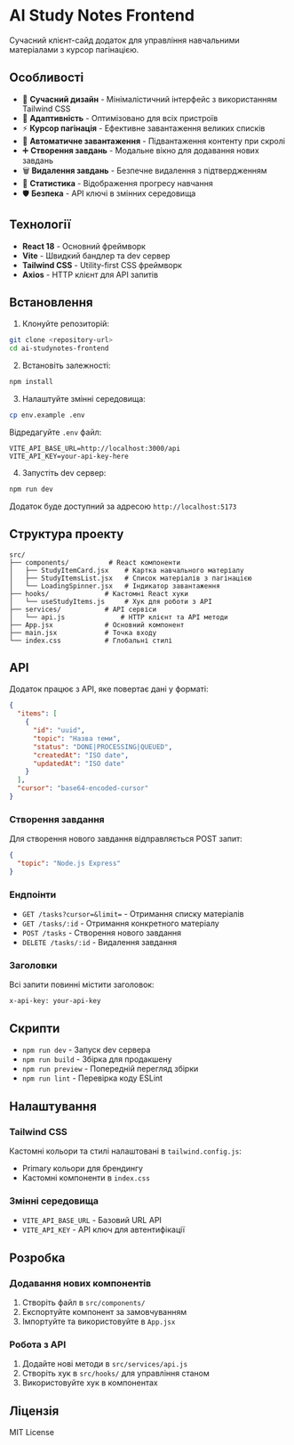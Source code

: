 # AI Study Notes Frontend

Сучасний клієнт-сайд додаток для управління навчальними матеріалами з курсор пагінацією.

## Особливості

- 🎨 **Сучасний дизайн** - Мінімалістичний інтерфейс з використанням Tailwind CSS
- 📱 **Адаптивність** - Оптимізовано для всіх пристроїв
- ⚡ **Курсор пагінація** - Ефективне завантаження великих списків
- 🔄 **Автоматичне завантаження** - Підвантаження контенту при скролі
- ➕ **Створення завдань** - Модальне вікно для додавання нових завдань
- 🗑️ **Видалення завдань** - Безпечне видалення з підтвердженням
- 🎯 **Статистика** - Відображення прогресу навчання
- 🛡️ **Безпека** - API ключі в змінних середовища

## Технології

- **React 18** - Основний фреймворк
- **Vite** - Швидкий бандлер та dev сервер
- **Tailwind CSS** - Utility-first CSS фреймворк
- **Axios** - HTTP клієнт для API запитів

## Встановлення

1. Клонуйте репозиторій:
```bash
git clone <repository-url>
cd ai-studynotes-frontend
```

2. Встановіть залежності:
```bash
npm install
```

3. Налаштуйте змінні середовища:
```bash
cp env.example .env
```

Відредагуйте `.env` файл:
```env
VITE_API_BASE_URL=http://localhost:3000/api
VITE_API_KEY=your-api-key-here
```

4. Запустіть dev сервер:
```bash
npm run dev
```

Додаток буде доступний за адресою `http://localhost:5173`

## Структура проекту

```
src/
├── components/          # React компоненти
│   ├── StudyItemCard.jsx    # Картка навчального матеріалу
│   ├── StudyItemsList.jsx   # Список матеріалів з пагінацією
│   └── LoadingSpinner.jsx   # Індикатор завантаження
├── hooks/              # Кастомні React хуки
│   └── useStudyItems.js     # Хук для роботи з API
├── services/           # API сервіси
│   └── api.js              # HTTP клієнт та API методи
├── App.jsx             # Основний компонент
├── main.jsx            # Точка входу
└── index.css           # Глобальні стилі
```

## API

Додаток працює з API, яке повертає дані у форматі:

```json
{
  "items": [
    {
      "id": "uuid",
      "topic": "Назва теми",
      "status": "DONE|PROCESSING|QUEUED",
      "createdAt": "ISO date",
      "updatedAt": "ISO date"
    }
  ],
  "cursor": "base64-encoded-cursor"
}
```

### Створення завдання

Для створення нового завдання відправляється POST запит:

```json
{
  "topic": "Node.js Express"
}
```

### Ендпоінти

- `GET /tasks?cursor=&limit=` - Отримання списку матеріалів
- `GET /tasks/:id` - Отримання конкретного матеріалу
- `POST /tasks` - Створення нового завдання
- `DELETE /tasks/:id` - Видалення завдання

### Заголовки

Всі запити повинні містити заголовок:
```
x-api-key: your-api-key
```

## Скрипти

- `npm run dev` - Запуск dev сервера
- `npm run build` - Збірка для продакшену
- `npm run preview` - Попередній перегляд збірки
- `npm run lint` - Перевірка коду ESLint

## Налаштування

### Tailwind CSS

Кастомні кольори та стилі налаштовані в `tailwind.config.js`:
- Primary кольори для брендингу
- Кастомні компоненти в `index.css`

### Змінні середовища

- `VITE_API_BASE_URL` - Базовий URL API
- `VITE_API_KEY` - API ключ для автентифікації

## Розробка

### Додавання нових компонентів

1. Створіть файл в `src/components/`
2. Експортуйте компонент за замовчуванням
3. Імпортуйте та використовуйте в `App.jsx`

### Робота з API

1. Додайте нові методи в `src/services/api.js`
2. Створіть хук в `src/hooks/` для управління станом
3. Використовуйте хук в компонентах

## Ліцензія

MIT License
